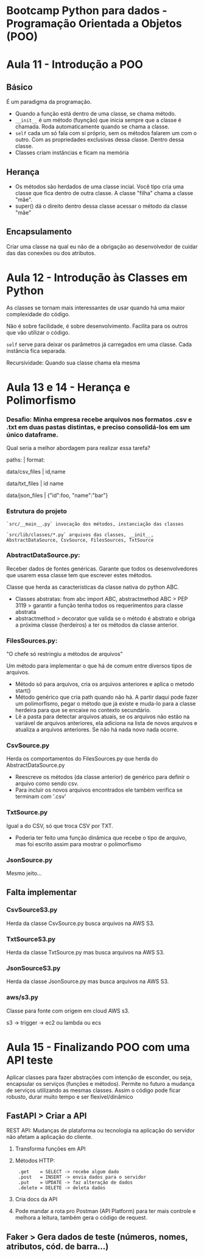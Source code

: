 # Bootcamp Python para dados - Programação Orientada a Objetos (POO)

# Aula 11 - Introdução a POO

## Básico
É um paradigma da programação.
* Quando a função está dentro de uma classe, se chama método.
* `__init__` é um método (fuynção) que inicia sempre que a classe é chamada. Roda automaticamente quando se chama a classe.
* `self` cada um só fala com si próprio, sem os métodos falarem um com o outro. Com as propriedades exclusivas dessa classe. Dentro dessa classe.
* Classes criam instâncias e ficam na memória

## Herança
* Os métodos são herdados de uma classe incial. Você tipo cria uma classe que fica dentro de outra classe. A classe "filha" chama a classe "mãe".
* super() dá o direito dentro dessa classe acessar o método da classe "mãe"

## Encapsulamento
Criar uma classe na qual eu não de a obrigação ao desenvolvedor de cuidar das das conexões ou dos atributos.

# Aula 12 - Introdução às Classes em Python
As classes se tornam mais interessantes de usar quando há uma maior complexidade do código.

Não é sobre facilidade, é sobre desenvolvimento. Facilita para os outros que vão utilizar o código.

`self` serve para deixar os parâmetros já carregados em uma classe. Cada instância fica separada.

Recursividade: Quando sua classe chama ela mesma

# Aula 13 e 14 - Herança e Polimorfismo

### Desafio: Minha empresa recebe arquivos nos formatos .csv e .txt em duas pastas distintas, e preciso consolidá-los em um único dataframe.

Qual seria a melhor abordagem para realizar essa tarefa?

paths:          |   format:

data/csv_files  |   id,name

data/txt_files  |   id  name

data/json_files |   {"id":foo, "name":"bar"}

### Estrutura do projeto

    `src/__main__.py` invocação dos métodos, instanciação das classes

    `src/lib/classes/*.py` arquivos das classes, __init__, AbstractDataSource, CsvSource, FilesSources, TxtSource

### AbstractDataSource.py:
Receber dados de fontes genéricas. Garante que todos os desenvolvedores que usarem essa classe tem que escrever estes métodos.

Classe que herda as caracteristicas da classe nativa do python ABC.

* Classes abstratas: from abc import ABC, abstractmethod
ABC > PEP 3119 > garantir a função tenha todos os requerimentos para classe abstrata
* abstractmethod > decorator que valida se o método é abstrato e obriga a próxima classe (herdeiros) a ter os métodos da classe anterior.

### FilesSources.py:
"O chefe só restringiu a métodos de arquivos"

Um método para implementar o que há de comum entre diversos tipos de arquivos.

* Método só para arquivos, cria os arquivos anteriores e aplica o metodo start()
* Método genérico que cria path quando não há. A partir daqui pode fazer um polimorfismo, pegar o método que já existe e muda-lo para a classe herdeira para que se encaixe no contexto secundário.
* Lê a pasta para detectar arquivos atuais, se os arquivos não estão na variável de arquivos anteriores, ela adiciona na lista de novos arquivos e atualiza a arquivos anteriores. Se não há nada novo nada ocorre.

### CsvSource.py

Herda os comportamentos do FilesSources.py que herda do AbstractDataSource.py

* Reescreve os métodos (da classe anterior) de genérico para definir o arquivo como sendo csv.
* Para incluir os novos arquivos encontrados ele também verifica se terminam com '.csv'

### TxtSource.py

Igual a do CSV, só que troca CSV por TXT.

* Poderia ter feito uma função dinâmica que recebe o tipo de arquivo, mas foi escrito assim para mostrar o polimorfismo

### JsonSource.py

Mesmo jeito...

## Falta implementar

### CsvSourceS3.py

Herda da classe CsvSource.py busca arquivos na AWS S3.

### TxtSourceS3.py

Herda da classe TxtSource.py mas busca arquivos na AWS S3.

### JsonSourceS3.py

Herda da classe JsonSource.py mas busca arquivos na AWS S3.

### aws/s3.py

Classe para fonte com origem em cloud AWS s3.

s3 -> trigger -> ec2 ou lambda ou ecs

# Aula 15 - Finalizando POO com uma API teste

Aplicar classes para fazer abstrações com intenção de esconder, ou seja, encapsular os serviços (funções e métodos). Permite no futuro a mudança de serviços utilizando as mesmas classes. Assim o código pode ficar robusto, durar muito tempo e ser flexível/dinâmico

## FastAPI > Criar a API
REST API: Mudanças de plataforma ou tecnologia na aplicação do servidor não afetam a aplicação do cliente.

1. Transforma funções em API
2. Métodos HTTP:

        .get    = SELECT -> recebe algum dado
        .post   = INSERT -> envia dados para o servidor
        .put    = UPDATE -> faz alteração de dados
        .delete = DELETE -> deleta dados
3. Cria docs da API
4. Pode mandar a rota pro Postman (API Platform) para ter mais controle e melhora a leitura, também gera o código de request.

## Faker > Gera dados de teste (números, nomes, atributos, cód. de barra...)
